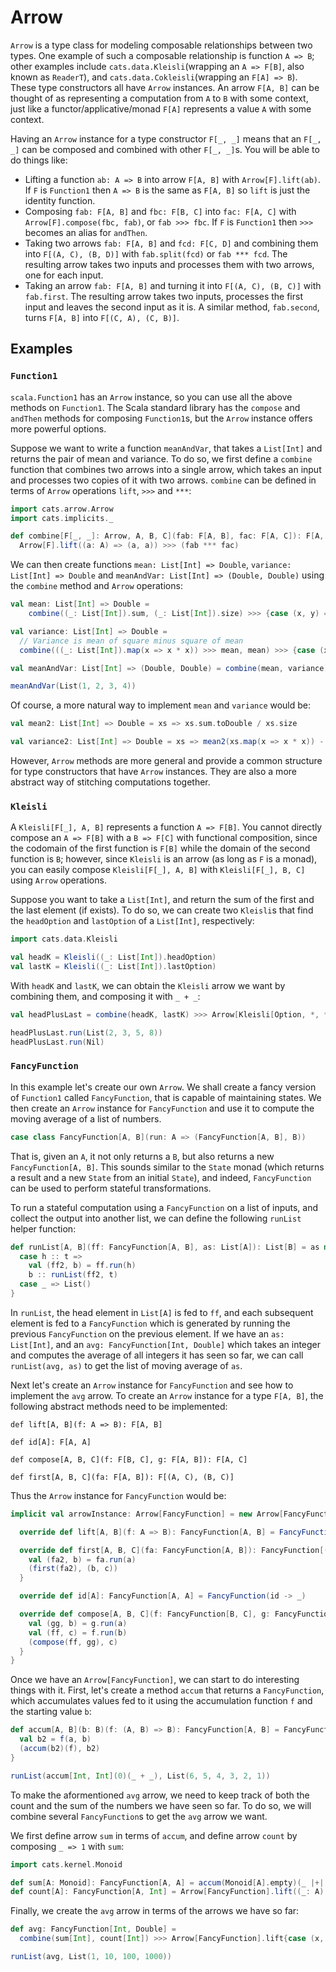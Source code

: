 # Arrow

`Arrow` is a type class for modeling composable relationships between two types. One example of such a composable relationship is function `A => B`; other examples include `cats.data.Kleisli`(wrapping an `A => F[B]`, also known as `ReaderT`), and `cats.data.Cokleisli`(wrapping an `F[A] => B`). These type constructors all have `Arrow` instances. An arrow `F[A, B]` can be thought of as representing a computation from `A` to `B` with some context, just like a functor/applicative/monad `F[A]` represents a value `A` with some context.

Having an `Arrow` instance for a type constructor `F[_, _]` means that an `F[_, _]` can be composed and combined with other `F[_, _]`s. You will be able to do things like:
- Lifting a function `ab: A => B` into arrow `F[A, B]` with `Arrow[F].lift(ab)`. If `F` is `Function1` then `A => B` is the same as `F[A, B]` so `lift` is just the identity function.
- Composing `fab: F[A, B]` and `fbc: F[B, C]` into `fac: F[A, C]` with `Arrow[F].compose(fbc, fab)`, or `fab >>> fbc`. If `F` is `Function1` then `>>>` becomes an alias for `andThen`.
- Taking two arrows `fab: F[A, B]` and `fcd: F[C, D]` and combining them into `F[(A, C), (B, D)]` with `fab.split(fcd)` or `fab *** fcd`. The resulting arrow takes two inputs and processes them with two arrows, one for each input.
- Taking an arrow `fab: F[A, B]` and turning it into `F[(A, C), (B, C)]` with `fab.first`. The resulting arrow takes two inputs, processes the first input and leaves the second input as it is. A similar method, `fab.second`, turns `F[A, B]` into `F[(C, A), (C, B)]`.

## Examples

### `Function1`

`scala.Function1` has an `Arrow` instance, so you can use all the above methods on `Function1`. The Scala standard library has the `compose` and `andThen` methods for composing `Function1`s, but the `Arrow` instance offers more powerful options.

Suppose we want to write a function `meanAndVar`, that takes a `List[Int]` and returns the pair of mean and variance. To do so, we first define a `combine` function that combines two arrows into a single arrow, which takes an input and processes two copies of it with two arrows. `combine` can be defined in terms of `Arrow` operations `lift`, `>>>` and `***`:

```scala mdoc:silent
import cats.arrow.Arrow
import cats.implicits._

def combine[F[_, _]: Arrow, A, B, C](fab: F[A, B], fac: F[A, C]): F[A, (B, C)] =
  Arrow[F].lift((a: A) => (a, a)) >>> (fab *** fac)
```

We can then create functions `mean: List[Int] => Double`, `variance: List[Int] => Double` and `meanAndVar: List[Int] => (Double, Double)` using the `combine` method and `Arrow` operations:

```scala mdoc:silent
val mean: List[Int] => Double =
    combine((_: List[Int]).sum, (_: List[Int]).size) >>> {case (x, y) => x.toDouble / y}

val variance: List[Int] => Double =
  // Variance is mean of square minus square of mean
  combine(((_: List[Int]).map(x => x * x)) >>> mean, mean) >>> {case (x, y) => x - y * y}

val meanAndVar: List[Int] => (Double, Double) = combine(mean, variance)
```

```scala mdoc
meanAndVar(List(1, 2, 3, 4))
```

Of course, a more natural way to implement `mean` and `variance` would be:

```scala mdoc:silent
val mean2: List[Int] => Double = xs => xs.sum.toDouble / xs.size

val variance2: List[Int] => Double = xs => mean2(xs.map(x => x * x)) - scala.math.pow(mean2(xs), 2.0)
```

However, `Arrow` methods are more general and provide a common structure for type constructors that have `Arrow` instances. They are also a more abstract way of stitching computations together.


### `Kleisli`

A `Kleisli[F[_], A, B]` represents a function `A => F[B]`. You cannot directly compose an `A => F[B]` with a `B => F[C]` with functional composition, since the codomain of the first function is `F[B]` while the domain of the second function is `B`; however, since `Kleisli` is an arrow (as long as `F` is a monad), you can easily compose `Kleisli[F[_], A, B]` with `Kleisli[F[_], B, C]` using `Arrow` operations.


Suppose you want to take a `List[Int]`, and return the sum of the first and the last element (if exists). To do so, we can create two `Kleisli`s that find the `headOption` and `lastOption` of a `List[Int]`, respectively:

```scala mdoc:silent
import cats.data.Kleisli

val headK = Kleisli((_: List[Int]).headOption)
val lastK = Kleisli((_: List[Int]).lastOption)
```

With `headK` and `lastK`, we can obtain the `Kleisli` arrow we want by combining them, and composing it with `_ + _`:

```scala mdoc:silent
val headPlusLast = combine(headK, lastK) >>> Arrow[Kleisli[Option, *, *]].lift(((_: Int) + (_: Int)).tupled)
```

```scala mdoc
headPlusLast.run(List(2, 3, 5, 8))
headPlusLast.run(Nil)
```

### `FancyFunction`

In this example let's create our own `Arrow`. We shall create a fancy version of `Function1` called `FancyFunction`, that is capable of maintaining states. We then create an `Arrow` instance for `FancyFunction` and use it to compute the moving average of a list of numbers.

```scala mdoc:silent
case class FancyFunction[A, B](run: A => (FancyFunction[A, B], B))
```

That is, given an `A`, it not only returns a `B`, but also returns a new `FancyFunction[A, B]`. This sounds similar to the `State` monad (which returns a result and a new `State` from an initial `State`), and indeed, `FancyFunction` can be used to perform stateful transformations.

To run a stateful computation using a `FancyFunction` on a list of inputs, and collect the output into another list, we can define the following `runList` helper function:

```scala mdoc:silent
def runList[A, B](ff: FancyFunction[A, B], as: List[A]): List[B] = as match {
  case h :: t =>
    val (ff2, b) = ff.run(h)
    b :: runList(ff2, t)
  case _ => List()
}
```

In `runList`, the head element in `List[A]` is fed to `ff`, and each subsequent element is fed to a `FancyFunction` which is generated by running the previous `FancyFunction` on the previous element. If we have an `as: List[Int]`, and an `avg: FancyFunction[Int, Double]` which takes an integer and computes the average of all integers it has seen so far, we can call `runList(avg, as)` to get the list of moving average of `as`.

Next let's create an `Arrow` instance for `FancyFunction` and see how to implement the `avg` arrow. To create an `Arrow` instance for a type `F[A, B]`, the following abstract methods need to be implemented:

```
def lift[A, B](f: A => B): F[A, B]

def id[A]: F[A, A]

def compose[A, B, C](f: F[B, C], g: F[A, B]): F[A, C]

def first[A, B, C](fa: F[A, B]): F[(A, C), (B, C)]
```

Thus the `Arrow` instance for `FancyFunction` would be:


```scala mdoc:silent
implicit val arrowInstance: Arrow[FancyFunction] = new Arrow[FancyFunction] {

  override def lift[A, B](f: A => B): FancyFunction[A, B] = FancyFunction(lift(f) -> f(_))

  override def first[A, B, C](fa: FancyFunction[A, B]): FancyFunction[(A, C), (B, C)] = FancyFunction {case (a, c) =>
    val (fa2, b) = fa.run(a)
    (first(fa2), (b, c))
  }

  override def id[A]: FancyFunction[A, A] = FancyFunction(id -> _)

  override def compose[A, B, C](f: FancyFunction[B, C], g: FancyFunction[A, B]): FancyFunction[A, C] = FancyFunction {a =>
    val (gg, b) = g.run(a)
    val (ff, c) = f.run(b)
    (compose(ff, gg), c)
  }
}

```

Once we have an `Arrow[FancyFunction]`, we can start to do interesting things with it. First, let's create a method `accum` that returns a `FancyFunction`, which accumulates values fed to it using the accumulation function `f` and the starting value `b`:

```scala mdoc:silent
def accum[A, B](b: B)(f: (A, B) => B): FancyFunction[A, B] = FancyFunction {a =>
  val b2 = f(a, b)
  (accum(b2)(f), b2)
}
```

```scala mdoc
runList(accum[Int, Int](0)(_ + _), List(6, 5, 4, 3, 2, 1))
```

To make the aformentioned `avg` arrow, we need to keep track of both the count and the sum of the numbers we have seen so far. To do so, we will combine several `FancyFunction`s to get the `avg` arrow we want.

We first define arrow `sum` in terms of `accum`, and define arrow `count` by composing `_ => 1` with `sum`:

```scala mdoc:silent
import cats.kernel.Monoid

def sum[A: Monoid]: FancyFunction[A, A] = accum(Monoid[A].empty)(_ |+| _)
def count[A]: FancyFunction[A, Int] = Arrow[FancyFunction].lift((_: A) => 1) >>> sum
```

Finally, we create the `avg` arrow in terms of the arrows we have so far:

```scala mdoc:silent
def avg: FancyFunction[Int, Double] =
  combine(sum[Int], count[Int]) >>> Arrow[FancyFunction].lift{case (x, y) => x.toDouble / y}
```

```scala mdoc
runList(avg, List(1, 10, 100, 1000))
```
